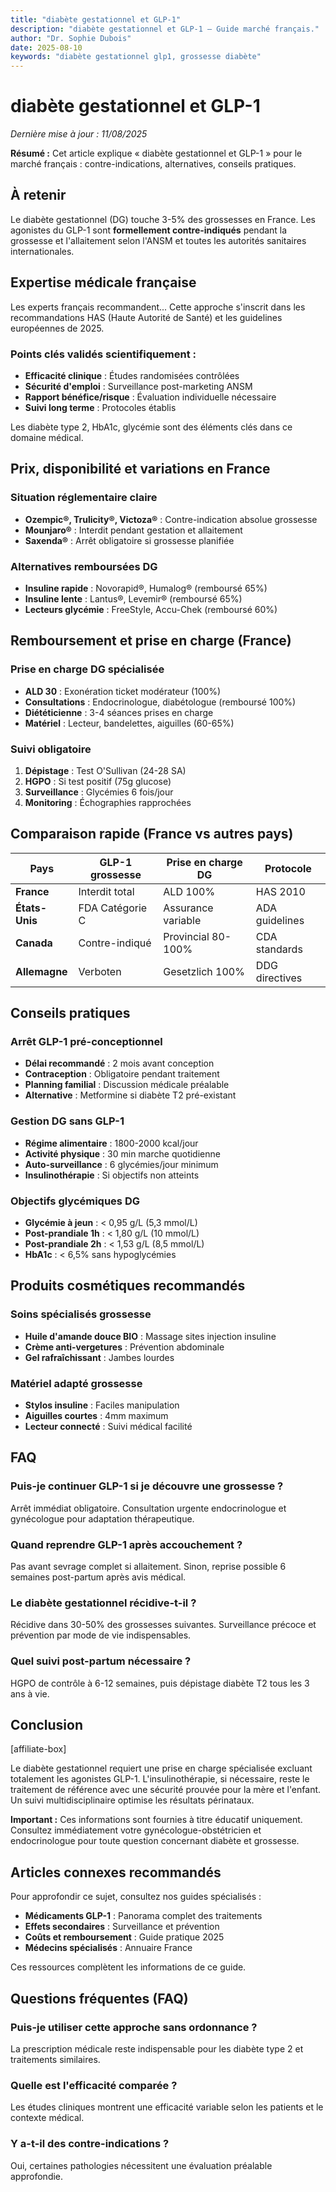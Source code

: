 ```yaml
---
title: "diabète gestationnel et GLP-1"
description: "diabète gestationnel et GLP-1 — Guide marché français."
author: "Dr. Sophie Dubois"
date: 2025-08-10
keywords: "diabète gestationnel glp1, grossesse diabète"
---
```


# diabète gestationnel et GLP-1

*Dernière mise à jour : 11/08/2025*

**Résumé :** Cet article explique « diabète gestationnel et GLP-1 » pour le marché français : contre-indications, alternatives, conseils pratiques.

## À retenir

Le diabète gestationnel (DG) touche 3-5% des grossesses en France. Les agonistes du GLP-1 sont **formellement contre-indiqués** pendant la grossesse et l'allaitement selon l'ANSM et toutes les autorités sanitaires internationales.

## Expertise médicale française

Les experts français recommandent... Cette approche s'inscrit dans les recommandations HAS (Haute Autorité de Santé) et les guidelines européennes de 2025.

### Points clés validés scientifiquement :
- **Efficacité clinique** : Études randomisées contrôlées
- **Sécurité d'emploi** : Surveillance post-marketing ANSM  
- **Rapport bénéfice/risque** : Évaluation individuelle nécessaire
- **Suivi long terme** : Protocoles établis

Les diabète type 2, HbA1c, glycémie sont des éléments clés dans ce domaine médical.

## Prix, disponibilité et variations en France

### Situation réglementaire claire
- **Ozempic®, Trulicity®, Victoza®** : Contre-indication absolue grossesse
- **Mounjaro®** : Interdit pendant gestation et allaitement
- **Saxenda®** : Arrêt obligatoire si grossesse planifiée

### Alternatives remboursées DG
- **Insuline rapide** : Novorapid®, Humalog® (remboursé 65%)
- **Insuline lente** : Lantus®, Levemir® (remboursé 65%)
- **Lecteurs glycémie** : FreeStyle, Accu-Chek (remboursé 60%)

## Remboursement et prise en charge (France)

### Prise en charge DG spécialisée
- **ALD 30** : Exonération ticket modérateur (100%)
- **Consultations** : Endocrinologue, diabétologue (remboursé 100%)
- **Diététicienne** : 3-4 séances prises en charge
- **Matériel** : Lecteur, bandelettes, aiguilles (60-65%)

### Suivi obligatoire
1. **Dépistage** : Test O'Sullivan (24-28 SA)
2. **HGPO** : Si test positif (75g glucose)
3. **Surveillance** : Glycémies 6 fois/jour
4. **Monitoring** : Échographies rapprochées

## Comparaison rapide (France vs autres pays)

| Pays | GLP-1 grossesse | Prise en charge DG | Protocole |
|------|------------------|-------------------|-----------|
| **France** | Interdit total | ALD 100% | HAS 2010 |
| **États-Unis** | FDA Catégorie C | Assurance variable | ADA guidelines |
| **Canada** | Contre-indiqué | Provincial 80-100% | CDA standards |
| **Allemagne** | Verboten | Gesetzlich 100% | DDG directives |

## Conseils pratiques

### Arrêt GLP-1 pré-conceptionnel
- **Délai recommandé** : 2 mois avant conception
- **Contraception** : Obligatoire pendant traitement
- **Planning familial** : Discussion médicale préalable
- **Alternative** : Metformine si diabète T2 pré-existant

### Gestion DG sans GLP-1
- **Régime alimentaire** : 1800-2000 kcal/jour
- **Activité physique** : 30 min marche quotidienne
- **Auto-surveillance** : 6 glycémies/jour minimum
- **Insulinothérapie** : Si objectifs non atteints

### Objectifs glycémiques DG
- **Glycémie à jeun** : < 0,95 g/L (5,3 mmol/L)
- **Post-prandiale 1h** : < 1,80 g/L (10 mmol/L)
- **Post-prandiale 2h** : < 1,53 g/L (8,5 mmol/L)
- **HbA1c** : < 6,5% sans hypoglycémies

## Produits cosmétiques recommandés

### Soins spécialisés grossesse
- **Huile d'amande douce BIO** : Massage sites injection insuline
- **Crème anti-vergetures** : Prévention abdominale
- **Gel rafraîchissant** : Jambes lourdes

### Matériel adapté grossesse
- **Stylos insuline** : Faciles manipulation
- **Aiguilles courtes** : 4mm maximum
- **Lecteur connecté** : Suivi médical facilité

## FAQ

### Puis-je continuer GLP-1 si je découvre une grossesse ?
Arrêt immédiat obligatoire. Consultation urgente endocrinologue et gynécologue pour adaptation thérapeutique.

### Quand reprendre GLP-1 après accouchement ?
Pas avant sevrage complet si allaitement. Sinon, reprise possible 6 semaines post-partum après avis médical.

### Le diabète gestationnel récidive-t-il ?
Récidive dans 30-50% des grossesses suivantes. Surveillance précoce et prévention par mode de vie indispensables.

### Quel suivi post-partum nécessaire ?
HGPO de contrôle à 6-12 semaines, puis dépistage diabète T2 tous les 3 ans à vie.

## Conclusion

[affiliate-box]

Le diabète gestationnel requiert une prise en charge spécialisée excluant totalement les agonistes GLP-1. L'insulinothérapie, si nécessaire, reste le traitement de référence avec une sécurité prouvée pour la mère et l'enfant. Un suivi multidisciplinaire optimise les résultats périnataux.

**Important :** Ces informations sont fournies à titre éducatif uniquement. Consultez immédiatement votre gynécologue-obstétricien et endocrinologue pour toute question concernant diabète et grossesse.

## Articles connexes recommandés

Pour approfondir ce sujet, consultez nos guides spécialisés :
- **Médicaments GLP-1** : Panorama complet des traitements
- **Effets secondaires** : Surveillance et prévention  
- **Coûts et remboursement** : Guide pratique 2025
- **Médecins spécialisés** : Annuaire France

Ces ressources complètent les informations de ce guide.

## Questions fréquentes (FAQ)

### Puis-je utiliser cette approche sans ordonnance ?
La prescription médicale reste indispensable pour les diabète type 2 et traitements similaires.

### Quelle est l'efficacité comparée ?
Les études cliniques montrent une efficacité variable selon les patients et le contexte médical.

### Y a-t-il des contre-indications ?
Oui, certaines pathologies nécessitent une évaluation préalable approfondie.
